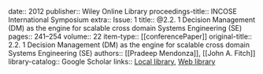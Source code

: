 date:: 2012
publisher:: Wiley Online Library
proceedings-title:: INCOSE International Symposium
extra:: Issue: 1
title:: @2.2. 1 Decision Management (DM) as the engine for scalable cross domain Systems Engineering (SE)
pages:: 241–254
volume:: 22
item-type:: [[conferencePaper]]
original-title:: 2.2. 1 Decision Management (DM) as the engine for scalable cross domain Systems Engineering (SE)
authors:: [[Pradeep Mendonza]], [[John A. Fitch]]
library-catalog:: Google Scholar
links:: [Local library](zotero://select/library/items/ND88AB8X), [Web library](https://www.zotero.org/users/6520516/items/ND88AB8X)
